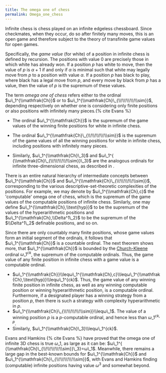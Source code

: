 ```yaml
---
title: The omega one of chess
permalink: Omega_one_chess
---
```












Infinite chess is chess played on an infinite edgeless chessboard. Since
checkmates, when they occur, do so after finitely many moves, this is an
open game and therefore subject to the theory of transfinite game values
for open games.

Specifically, the *game value* (for white) of a position in infinite
chess is defined by recursion. The positions with value $0$ are
precisely those in which white has already won. If a position $p$ has
white to move, then the value of $p$ is $α+1$ if and only if
$α$ is minimal such that white may legally move from $p$ to a
position with value $α$. If a position $p$ has black to play,
where black has a legal move from $p$, and every move by black from $p$
has a value, then the value of $p$ is the supremum of these values.

The term *omega one of chess* refers either to the ordinal
$ω\_1^{\\mathfrak{Ch}}$ or to
$ω\_1^{\\mathfrak{Ch}\_{\\!\\!\\!\\!\\sim}}$, depending
respectively on whether one is considering only finite positions or also
positions with infinitely many
pieces.{% cite Evans %}

-   The ordinal $ω\_1^{\\mathfrak{Ch}}$ is the supremum of the
    game values of the winning finite positions for white in infinite
    chess.


-   The ordinal $ω\_1^{\\mathfrak{Ch}\_{\\!\\!\\!\\!\\sim}}$ is
    the supremum of the game values of all the winning positions for
    white in infinite chess, including positions with infinitely many
    pieces.


-   Similarly, $ω\_1^{\\mathfrak{Ch}\_3}$ and
    $ω\_1^{ {\\mathfrak{Ch}\_{\\!\\!\\!\\!\\sim}}\_3}$ are the
    analogous ordinals for infinite three-dimensional chess, as
    described in .

There is an entire natural hierarchy of intermediate concepts between
$ω\_1^{\\mathfrak{Ch}}$ and
$ω\_1^{\\mathfrak{Ch}\_{\\!\\!\\!\\!\\sim}}$, corresponding to the
various descriptive-set-theoretic complexities of the positions. For
example, we may denote by $ω\_1^{\\mathfrak{Ch},c}$ the
'computable' omega one of chess, which is the supremum of the game
values of the computable positions of infinite chess. Similarly, one may
define $ω\_1^{\\mathfrak{Ch},\\text{hyp}}$ to be the supremum of
the values of the hyperarithmetic positions and
$ω\_1^{\\mathfrak{Ch},\\Delta^1\_2}$ to be the supremum of the
$\\Delta^1\_2$ definable positions, and so on.

Since there are only countably many finite positions, whose game values
form an initial segment of the ordinals, it follows that
$ω\_1^{\\mathfrak{Ch}}$ is a countable ordinal. The next theorem
shows more, that $ω\_1^{\\mathfrak{Ch}}$ is bounded by the
[Church-Kleene](Church-Kleene "Church-Kleene")
ordinal $ω\_1^{ck}$, the supremum of the computable ordinals.
Thus, the game value of any finite position in infinite chess with a
game value is a computable ordinal.

-   $ω\_1^{\\mathfrak{Ch}}\\leqω\_1^{\\mathfrak{Ch},c}\\leqω\_1^{\\mathfrak{Ch},\\text{hyp}}\\leqω\_1^{ck}$.
    Thus, the game value of any winning finite position in infinite
    chess, as well as any winning computable position or winning
    hyperarithmetic position, is a computable ordinal. Furthermore, if a
    designated player has a winning strategy from a position $p$, then
    there is such a strategy with complexity hyperarithmetic in $p$.
-   $ω\_1^{\\mathfrak{Ch}\_{\\!\\!\\!\\!\\sim}}\\leqω\_1$.
    The value of a winning position $p$ is a $p$-computable ordinal, and
    hence less than $ω\_1^{ck,p}$.
-   Similarly, $ω\_1^{\\mathfrak{Ch}\_3}\\leqω\_1^{ck}$.

Evans and Hamkins
{% cite Evans %} have
proved that the omega one of infinite 3D chess is true $ω\_1$, as
large as it can be:
$ω\_1^{ {\\mathfrak{Ch}\_{\\!\\!\\!\\!\\sim}}\_3}=ω\_1$.
Meanwhile, there remains a large gap in the best-known bounds for
$ω\_1^{\\mathfrak{Ch}}$ and
$ω\_1^{\\mathfrak{Ch}\_{\\!\\!\\!\\!\\sim}}$, with Evans and
Hamkins finding (computable) infinite positions having value $ω^3$
and somewhat beyond.
